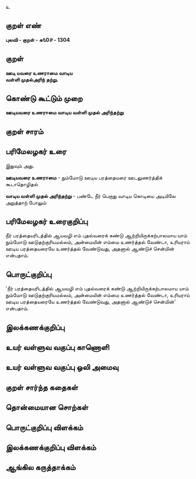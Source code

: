 உ

## குறள் எண் 

**புலவி - குறள் - க௩0௪ - 1304**

## குறள் 

**ஊடி யவரை உணராமை வாடிய  
வள்ளி முதல்அரிந் தற்று.** 

## கொண்டு கூட்டும் முறை

**ஊடியவரை உணராமை வாடிய வள்ளி முதல் அரிந்தற்று**

## குறள் சாரம் 


## பரிமேலழகர் உரை

இதுவும் அது. 

**ஊடியவரை உணராமை** - நும்மோடு ஊடிய பரத்தையரை ஊடலுணர்த்திக் கூடாதொழிதல் 

**வாடிய வள்ளி முதல் அரிந்தற்று** - பண்டே நீர் பெறாது வாடிய கொடியை அடியிலே அறுத்தாற் போலும்

## பரிமேலழகர் உரைகுறிப்பு   

நீர் பரத்தையரிடத்தில் ஆயவழி எம் புதல்வரைக் கண்டு ஆற்றியிருக்கற்பாலமாய யாம் நும்மோடு ஊடுதற்குரியமல்லம், அன்மையின் எம்மை உணர்த்தல் வேண்டா, உரியராய் ஊடிய பரத்தையரையே உணர்த்தல் வேண்டுவது, அதனால் ஆண்டுச் சென்மின் என்பதாம்.

## பொருட்குறிப்பு 

'நீர் பரத்தையரிடத்தில் ஆயவழி எம் புதல்வரைக் கண்டு ஆற்றியிருக்கற்பாலமாய யாம் நும்மோடு ஊடுதற்குரியமல்லம், அன்மையின் எம்மை உணர்த்தல் வேண்டா, உரியராய் ஊடிய பரத்தையரையே உணர்த்தல் வேண்டுவது, அதனால் ஆண்டுச் சென்மின்' என்பதாம்.

## இலக்கணக்குறிப்பு  


## உயர் வள்ளுவ வகுப்பு காணொளி


## உயர் வள்ளுவ வகுப்பு ஒலி அமைவு 

 
## குறள் சார்ந்த கதைகள் 


## தொன்மையான சொற்கள்


## பொருட்குறிப்பு விளக்கம்


## இலக்கணக்குறிப்பு விளக்கம்


## ஆங்கில கருத்தாக்கம் 


